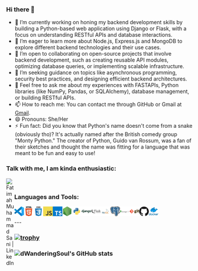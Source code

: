 ### Hi there 👋

- 🔭 I’m currently working on honing my backend development skills by building a Python-based web application using Django or Flask, with a focus on understanding RESTful APIs and database interactions.
- 🌱 I’m eager to learn more about Node.js, Express.js and MongoDB to explore different backend technologies and their use cases.
- 👯 I’m open to collaborating on open-source projects that involve backend development, such as creating reusable API modules, optimizing database queries, or implementing scalable infrastructure.
- 🤔 I’m seeking guidance on topics like asynchronous programming, security best practices, and designing efficient backend architectures.
- 💬  Feel free to ask me about my experiences with FASTAPIs, Python libraries (like NumPy, Pandas, or SQLAlchemy), database management, or building RESTful APIs.
- 📫 How to reach me: You can contact me through GitHub or Gmail at [Gmail].
- 😄 Pronouns: She/Her
- ⚡ Fun fact: Did you know that Python's name doesn't come from a snake (obviously tho)? It's actually named after the British comedy group "Monty Python." The creator of Python, Guido van Rossum, was a fan of their sketches and thought the name was fitting for a language that was meant to be fun and easy to use!
### Talk with me, I am kinda enthusiastic:
[<img align="left" alt="Fatimah Muhammad Sani | LinkedIn" width="22px" src="https://cdn.jsdelivr.net/npm/simple-icons@v3/icons/linkedin.svg" />][linkedin]

<br />

### Languages and Tools:

[<img align="left" alt="Visual Studio Code" width="26px" src="https://raw.githubusercontent.com/github/explore/80688e429a7d4ef2fca1e82350fe8e3517d3494d/topics/visual-studio-code/visual-studio-code.png" />][website]
[<img align="left" alt="HTML5" width="26px" src="https://raw.githubusercontent.com/github/explore/80688e429a7d4ef2fca1e82350fe8e3517d3494d/topics/html/html.png" />][website]
[<img align="left" alt="CSS3" width="26px" src="https://raw.githubusercontent.com/github/explore/80688e429a7d4ef2fca1e82350fe8e3517d3494d/topics/css/css.png" />][website]
[<img align="left" alt="JavaScript" width="26px" src="https://raw.githubusercontent.com/github/explore/80688e429a7d4ef2fca1e82350fe8e3517d3494d/topics/javascript/javascript.png" />][website]
[<img align="left" alt="TypeScript" width="26px" src="https://raw.githubusercontent.com/github/explore/80688e429a7d4ef2fca1e82350fe8e3517d3494d/topics/typescript/typescript.png" />][website]
[<img align="left" alt="Node.js" width="26px" src="https://raw.githubusercontent.com/github/explore/80688e429a7d4ef2fca1e82350fe8e3517d3494d/topics/nodejs/nodejs.png" />][website]
[<img align="left" alt="Python" width="26px" src="https://raw.githubusercontent.com/github/explore/80688e429a7d4ef2fca1e82350fe8e3517d3494d/topics/python/python.png" />][website]
[<img align="left" alt="Django" width="26px" src="https://raw.githubusercontent.com/github/explore/80688e429a7d4ef2fca1e82350fe8e3517d3494d/topics/django/django.png" />][website]
[<img align="left" alt="Flask" width="26px" src="https://raw.githubusercontent.com/github/explore/80688e429a7d4ef2fca1e82350fe8e3517d3494d/topics/flask/flask.png" />][website]

[<img align="left" alt="MySQL" width="26px" src="https://raw.githubusercontent.com/github/explore/80688e429a7d4ef2fca1e82350fe8e3517d3494d/topics/mysql/mysql.png" />][website]
[<img align="left" alt="postgreSQL" width="26px" src="https://raw.githubusercontent.com/github/explore/80688e429a7d4ef2fca1e82350fe8e3517d3494d/topics/postgresql/postgresql.png" />][website]
[<img align="left" alt="MongoDB" width="26px" src="https://raw.githubusercontent.com/github/explore/80688e429a7d4ef2fca1e82350fe8e3517d3494d/topics/mongodb/mongodb.png" />][website]
[<img align="left" alt="Git" width="26px" src="https://raw.githubusercontent.com/github/explore/80688e429a7d4ef2fca1e82350fe8e3517d3494d/topics/git/git.png" />][website]
[<img align="left" alt="GitHub" width="26px" src="https://raw.githubusercontent.com/github/explore/78df643247d429f6cc873026c0622819ad797942/topics/github/github.png" />][website]
[<img align="left" alt="Docker" width="26px" src="https://raw.githubusercontent.com/github/explore/80688e429a7d4ef2fca1e82350fe8e3517d3494d/topics/docker/docker.png"/>][website]

<br />
<br />
---

[website]: https://fatimahmuhammadsani.vzy.io/
[linkedin]: https://www.linkedin.com/in/fatimah-muhammad-sani/
[portfolio]: https://dWanderingSoul.github.io/profile/
[Gmail]: mailto:fatimahsani1026@gmail.com

### [![trophy](https://github-profile-trophy.vercel.app/?username=dWanderingSoul&theme=onedark)](https://github.com/ryo-ma/github-profile-trophy)

### ![dWanderingSoul's GitHub stats](https://github-readme-stats.vercel.app/api?username=dWanderingSoul&show_icons=true&theme=dark)
